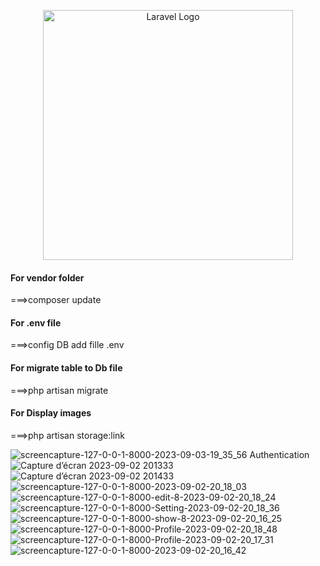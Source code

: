 <p align="center"><a href="https://laravel.com" target="_blank"><img src="https://raw.githubusercontent.com/laravel/art/master/logo-lockup/5%20SVG/2%20CMYK/1%20Full%20Color/laravel-logolockup-cmyk-red.svg" width="400" alt="Laravel Logo"></a></p>

<h4>For vendor folder</h4>
===>composer update<br/>
<h4>For .env file</h4>
===>config DB add fille .env<br/>
<h4>For migrate table to Db file</h4>
===>php artisan migrate<br/>
<h4>For Display images</h4>
===>php artisan storage:link<br/>


![screencapture-127-0-0-1-8000-2023-09-03-19_35_56](https://github.com/YounessidrissiAroussi/Darna-project/assets/92603400/6fce470b-c21a-4908-89a3-42f2dfd90aba)
Authentication 
![Capture d’écran 2023-09-02 201333](https://github.com/YounessidrissiAroussi/Darna-project/assets/92603400/72148dc9-cf7a-4ab5-a15f-b476c2dd4900)
![Capture d’écran 2023-09-02 201433](https://github.com/YounessidrissiAroussi/Darna-project/assets/92603400/6227d2f5-e404-495d-bc9c-304506a52b15)
![screencapture-127-0-0-1-8000-2023-09-02-20_18_03](https://github.com/YounessidrissiAroussi/Darna-project/assets/92603400/1a3cf64f-22a6-40cc-bc1b-527050757bdc)
![screencapture-127-0-0-1-8000-edit-8-2023-09-02-20_18_24](https://github.com/YounessidrissiAroussi/Darna-project/assets/92603400/90c477da-acc6-4ef2-b1ea-83a7bdd12ca4)
![screencapture-127-0-0-1-8000-Setting-2023-09-02-20_18_36](https://github.com/YounessidrissiAroussi/Darna-project/assets/92603400/866787cf-176e-4541-8d2e-a0dadbe98bd7)
![screencapture-127-0-0-1-8000-show-8-2023-09-02-20_16_25](https://github.com/YounessidrissiAroussi/Darna-project/assets/92603400/a6c3e2a5-f039-4a04-ab1c-435454ddec64)
![screencapture-127-0-0-1-8000-Profile-2023-09-02-20_18_48](https://github.com/YounessidrissiAroussi/Darna-project/assets/92603400/7aee3586-65ed-440d-bded-ab60cd018169)
![screencapture-127-0-0-1-8000-Profile-2023-09-02-20_17_31](https://github.com/YounessidrissiAroussi/Darna-project/assets/92603400/6e0400f3-cad6-4d55-bda2-4ae5b6323cdd)
![screencapture-127-0-0-1-8000-2023-09-02-20_16_42](https://github.com/YounessidrissiAroussi/Darna-project/assets/92603400/a1336368-1d42-4c13-935c-ab96f851aead)
